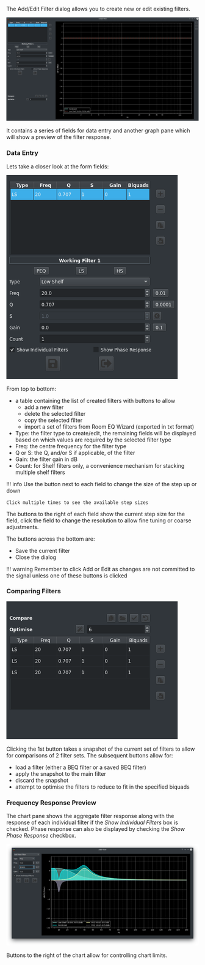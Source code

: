 The Add/Edit Filter dialog allows you to create new or edit existing filters.  

![Add Filter](../img/add_filter.png)

It contains a series of fields for data entry and another graph pane which will show a preview of the filter response.

### Data Entry 

Lets take a closer look at the form fields:

![Filter Controls](../img/edit_filter_controls.png)

From top to bottom:

* a table containing the list of created filters with buttons to allow
  * add a new filter
  * delete the selected filter
  * copy the selected filter
  * import a set of filters from Room EQ Wizard (exported in txt format)  
* Type: the filter type to create/edit, the remaining fields will be displayed based on which values are required by the selected filter type
* Freq: the centre frequency for the filter type
* Q or S: the Q, and/or S if applicable, of the filter
* Gain: the filter gain in dB
* Count: for Shelf filters only, a convenience mechanism for stacking multiple shelf filters

!!! info
    Use the button next to each field to change the size of the step up or down
    
    Click multiple times to see the available step sizes

The buttons to the right of each field show the current step size for the field, click the field to change the resolution to allow fine tuning or coarse adjustments.

The buttons across the bottom are:

* Save the current filter
* Close the dialog

!!! warning
    Remember to click Add or Edit as changes are not committed to the signal unless one of these buttons is clicked

### Comparing Filters

![Compare Filter](../img/compare_filter.png)

Clicking the 1st button takes a snapshot of the current set of filters to allow for comparisons of 2 filter sets. 
The subsequent buttons allow for:

* load a filter (either a BEQ filter or a saved BEQ filter)
* apply the snapshot to the main filter
* discard the snapshot
* attempt to optimise the filters to reduce to fit in the specified biquads

### Frequency Response Preview

The chart pane shows the aggregate filter response along with the response of each individual filter if the *Show Individual Filters* box is checked. Phase response can also be displayed by checking the *Show Phase Response* checkbox. 

![Filter Preview](../img/filter_preview.png)     

Buttons to the right of the chart allow for controlling chart limits.
